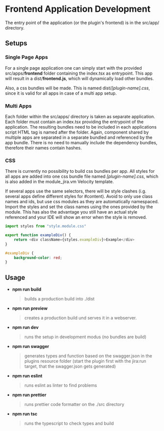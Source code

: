 # Frontend Application Development

The entry point of the application (or the plugin's frontend) is in the src/app/ directory.

## Setups

### Single Page Apps

For a single page application one can simply start with the provided src/apps/**frontend** folder containing the index.tsx as entrypoint. This app will result in a dist/**frontend.js**, which will dynamically load other bundles.

Also, a css bundles will be made. This is named dist/*[plugin-name].css*, since it is valid for all apps in case of a multi app setup.

### Multi Apps

Each folder within the src/apps/ directory is taken as separate application. Each folder must contain an index.tsx providing the entrypoint of the application.
The resulting bundles need to be included in each applications script HTML tag is named after the folder.
Again, component shared by multiple apps are separated in a separate bundled and referenced by the app bundle. There is no need to manually include the dependency bundles, therefore their names contain hashes.

### CSS

There is currently no possibility to build css bundles per app. All styles for all apps are added into one css bundle file named *[plugin-name].css*, which is also added in the module_jira.vm Velocity template.

If several apps use the same selectors, there will be style clashes (i.g. several apps define different styles for #content). Avoid to only use class names and ids, but use css modules as they are automatically namespaced. Import the styles and set the class names using the ones provided by the module. This has also the advantage you still have an actual style referenced and your IDE will show an error when the style is removed.

```ts
import styles from "style.module.css"

export function exampleDiv() {
	return <div className={styles.exampleDiv}>Example</div>
}
```

```css
#exampleDiv {
	background-color: red;
}
```


## Usage
- **npm run build**
  > builds a production build into ./dist
- **npm run preview**
  > creates a production build und serves it in a webserver.
- **npm run dev**
  > runs the setup in development modus (no bundles are build)
- **npm run swagger**
  > generates types and function based on the swagger.json in the plugins resource folder (start the plugin first with the jira:run target, that the swagger.json gets generated)
- **npm run eslint**
  > runs eslint as linter to find problems
- **npm run prettier**
  > runs prettier code formatter on the ./src directory
- **npm run tsc**
  > runs the typescript to check types and build

